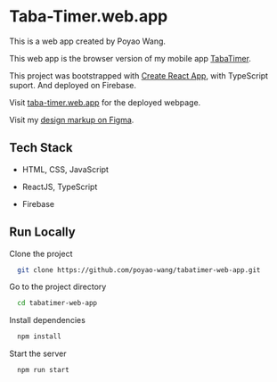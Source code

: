# Taba-Timer.web.app

This is a web app created by Poyao Wang.

This web app is the browser version of my mobile app [TabaTimer](https://github.com/poyao-wang/tabatimer).

This project was bootstrapped with [Create React App](https://github.com/facebook/create-react-app), with TypeScript suport. And deployed on Firebase.

Visit [taba-timer.web.app](https://taba-timer.web.app) for the deployed webpage.

Visit my [design markup on Figma](https://www.figma.com/file/h1gXBWvYhRpIilaJEfBqse/TabaTimer?node-id=0%3A1).

## Tech Stack

- HTML, CSS, JavaScript

- ReactJS, TypeScript

- Firebase

## Run Locally

Clone the project

```bash
  git clone https://github.com/poyao-wang/tabatimer-web-app.git
```

Go to the project directory

```bash
  cd tabatimer-web-app
```

Install dependencies

```bash
  npm install
```

Start the server

```bash
  npm run start
```
